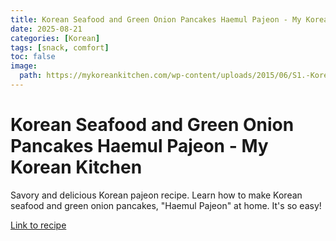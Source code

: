 ```yaml
---
title: Korean Seafood and Green Onion Pancakes Haemul Pajeon - My Korean Kitchen
date: 2025-08-21
categories: [Korean]
tags: [snack, comfort]
toc: false
image:
  path: https://mykoreankitchen.com/wp-content/uploads/2015/06/S1.-Korean-Pancake-Recipe-Pajeon-150x150.jpg
---
```


  # Korean Seafood and Green Onion Pancakes Haemul Pajeon - My Korean Kitchen

  Savory and delicious Korean pajeon recipe. Learn how to make Korean seafood and green onion pancakes, "Haemul Pajeon" at home. It's so easy!

  [Link to recipe](https://mykoreankitchen.com/korean-seafood-and-green-onion-pancakes-haemul-pajeon/)

  